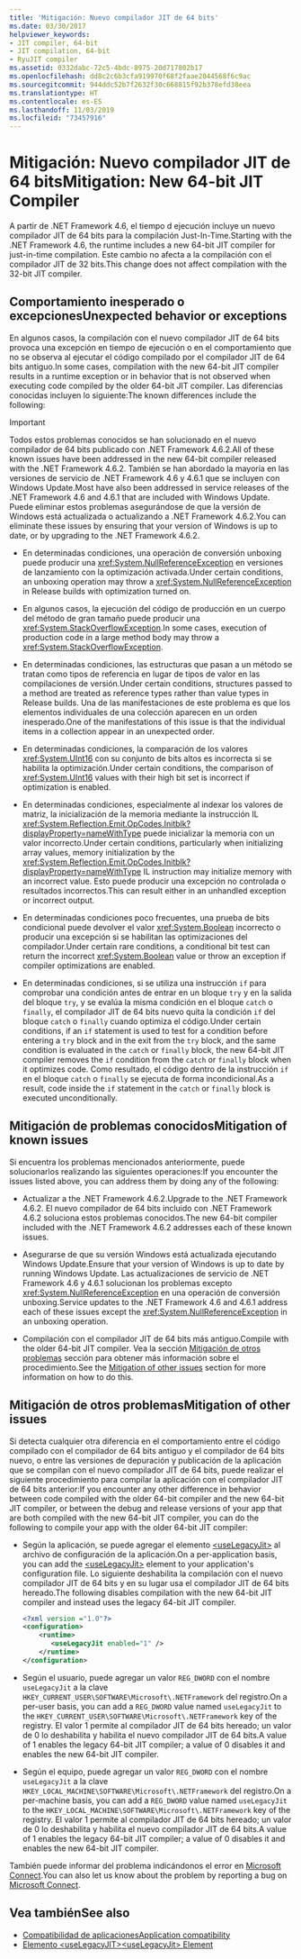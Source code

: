 ```yaml
---
title: 'Mitigación: Nuevo compilador JIT de 64 bits'
ms.date: 03/30/2017
helpviewer_keywords:
- JIT compiler, 64-bit
- JIT compilation, 64-bit
- RyuJIT compiler
ms.assetid: 0332dabc-72c5-4bdc-8975-20d717802b17
ms.openlocfilehash: dd8c2c6b3cfa919970f68f2faae2044568f6c9ac
ms.sourcegitcommit: 944ddc52b7f2632f30c668815f92b378efd38eea
ms.translationtype: HT
ms.contentlocale: es-ES
ms.lasthandoff: 11/03/2019
ms.locfileid: "73457916"
---
```

# <a name="mitigation-new-64-bit-jit-compiler"></a><span data-ttu-id="bd961-102">Mitigación: Nuevo compilador JIT de 64 bits</span><span class="sxs-lookup"><span data-stu-id="bd961-102">Mitigation: New 64-bit JIT Compiler</span></span>
<span data-ttu-id="bd961-103">A partir de .NET Framework 4.6, el tiempo d ejecución incluye un nuevo compilador JIT de 64 bits para la compilación Just-In-Time.</span><span class="sxs-lookup"><span data-stu-id="bd961-103">Starting with the .NET Framework 4.6, the runtime includes a new 64-bit JIT compiler for just-in-time compilation.</span></span> <span data-ttu-id="bd961-104">Este cambio no afecta a la compilación con el compilador JIT de 32 bits.</span><span class="sxs-lookup"><span data-stu-id="bd961-104">This change does not affect compilation with the  32-bit JIT compiler.</span></span>  
  
## <a name="unexpected-behavior-or-exceptions"></a><span data-ttu-id="bd961-105">Comportamiento inesperado o excepciones</span><span class="sxs-lookup"><span data-stu-id="bd961-105">Unexpected behavior or exceptions</span></span>  
 <span data-ttu-id="bd961-106">En algunos casos, la compilación con el nuevo compilador JIT de 64 bits provoca una excepción en tiempo de ejecución o en el comportamiento que no se observa al ejecutar el código compilado por el compilador JIT de 64 bits antiguo.</span><span class="sxs-lookup"><span data-stu-id="bd961-106">In some cases, compilation with the new 64-bit JIT compiler results in a runtime exception or in behavior that is not observed when executing code compiled by the older 64-bit JIT compiler.</span></span> <span data-ttu-id="bd961-107">Las diferencias conocidas incluyen lo siguiente:</span><span class="sxs-lookup"><span data-stu-id="bd961-107">The known differences include the following:</span></span>  
  
> [!IMPORTANT]
> <span data-ttu-id="bd961-108">Todos estos problemas conocidos se han solucionado en el nuevo compilador de 64 bits publicado con .NET Framework 4.6.2.</span><span class="sxs-lookup"><span data-stu-id="bd961-108">All of these known issues have been addressed in the new 64-bit compiler released with the .NET Framework 4.6.2.</span></span> <span data-ttu-id="bd961-109">También se han abordado la mayoría en las versiones de servicio de .NET Framework 4.6 y 4.6.1 que se incluyen con Windows Update.</span><span class="sxs-lookup"><span data-stu-id="bd961-109">Most have also been addressed in service releases of the .NET Framework 4.6 and 4.6.1 that are included with Windows Update.</span></span> <span data-ttu-id="bd961-110">Puede eliminar estos problemas asegurándose de que la versión de Windows está actualizada o actualizando a .NET Framework 4.6.2.</span><span class="sxs-lookup"><span data-stu-id="bd961-110">You can eliminate these issues by ensuring that your version of Windows is up to date, or by upgrading to the .NET Framework 4.6.2.</span></span>  
  
- <span data-ttu-id="bd961-111">En determinadas condiciones, una operación de conversión unboxing puede producir una <xref:System.NullReferenceException> en versiones de lanzamiento con la optimización activada.</span><span class="sxs-lookup"><span data-stu-id="bd961-111">Under certain conditions, an unboxing operation may throw a <xref:System.NullReferenceException> in Release builds with optimization turned on.</span></span>  
  
- <span data-ttu-id="bd961-112">En algunos casos, la ejecución del código de producción en un cuerpo del método de gran tamaño puede producir una <xref:System.StackOverflowException>.</span><span class="sxs-lookup"><span data-stu-id="bd961-112">In some cases, execution of production code in a large method body may throw a <xref:System.StackOverflowException>.</span></span>  
  
- <span data-ttu-id="bd961-113">En determinadas condiciones, las estructuras que pasan a un método se tratan como tipos de referencia en lugar de tipos de valor en las compilaciones de versión.</span><span class="sxs-lookup"><span data-stu-id="bd961-113">Under certain conditions, structures passed to a method are treated as reference types rather than value types in Release builds.</span></span> <span data-ttu-id="bd961-114">Una de las manifestaciones de este problema es que los elementos individuales de una colección aparecen en un orden inesperado.</span><span class="sxs-lookup"><span data-stu-id="bd961-114">One of the manifestations of this issue is that the individual items in a collection appear in an unexpected order.</span></span>  
  
- <span data-ttu-id="bd961-115">En determinadas condiciones, la comparación de los valores <xref:System.UInt16> con su conjunto de bits altos es incorrecta si se habilita la optimización.</span><span class="sxs-lookup"><span data-stu-id="bd961-115">Under certain conditions, the comparison of <xref:System.UInt16> values with their high bit set is incorrect if optimization is enabled.</span></span>  
  
- <span data-ttu-id="bd961-116">En determinadas condiciones, especialmente al indexar los valores de matriz, la inicialización de la memoria mediante la instrucción IL <xref:System.Reflection.Emit.OpCodes.Initblk?displayProperty=nameWithType> puede inicializar la memoria con un valor incorrecto.</span><span class="sxs-lookup"><span data-stu-id="bd961-116">Under certain conditions, particularly when initializing array values, memory initialization by the <xref:System.Reflection.Emit.OpCodes.Initblk?displayProperty=nameWithType> IL instruction may initialize memory with an incorrect value.</span></span> <span data-ttu-id="bd961-117">Esto puede producir una excepción no controlada o resultados incorrectos.</span><span class="sxs-lookup"><span data-stu-id="bd961-117">This can result either in an unhandled exception or incorrect output.</span></span>  
  
- <span data-ttu-id="bd961-118">En determinadas condiciones poco frecuentes, una prueba de bits condicional puede devolver el valor <xref:System.Boolean> incorrecto o producir una excepción si se habilitan las optimizaciones del compilador.</span><span class="sxs-lookup"><span data-stu-id="bd961-118">Under certain rare conditions, a conditional bit test can return the incorrect <xref:System.Boolean> value or throw an exception if compiler optimizations are enabled.</span></span>  
  
- <span data-ttu-id="bd961-119">En determinadas condiciones, si se utiliza una instrucción `if` para comprobar una condición antes de entrar en un bloque `try` y en la salida del bloque `try`, y se evalúa la misma condición en el bloque `catch` o `finally`, el compilador JIT de 64 bits nuevo quita la condición `if` del bloque `catch` o `finally` cuando optimiza el código.</span><span class="sxs-lookup"><span data-stu-id="bd961-119">Under certain conditions, if an `if` statement is used to test for a condition before entering  a `try` block and in the exit from the `try` block, and the same condition is evaluated in the `catch` or `finally` block, the new 64-bit JIT compiler removes the `if` condition from the `catch` or `finally` block when it optimizes code.</span></span> <span data-ttu-id="bd961-120">Como resultado, el código dentro de la instrucción `if` en el bloque `catch` o `finally` se ejecuta de forma incondicional.</span><span class="sxs-lookup"><span data-stu-id="bd961-120">As a result, code inside the `if` statement in the `catch` or `finally` block is executed unconditionally.</span></span>  
  
<a name="General"></a>   
## <a name="mitigation-of-known-issues"></a><span data-ttu-id="bd961-121">Mitigación de problemas conocidos</span><span class="sxs-lookup"><span data-stu-id="bd961-121">Mitigation of known issues</span></span>  
 <span data-ttu-id="bd961-122">Si encuentra los problemas mencionados anteriormente, puede solucionarlos realizando las siguientes operaciones:</span><span class="sxs-lookup"><span data-stu-id="bd961-122">If you encounter the issues listed above, you can address them by doing any of the following:</span></span>  
  
- <span data-ttu-id="bd961-123">Actualizar a the .NET Framework 4.6.2.</span><span class="sxs-lookup"><span data-stu-id="bd961-123">Upgrade to the .NET Framework 4.6.2.</span></span> <span data-ttu-id="bd961-124">El nuevo compilador de 64 bits incluido con .NET Framework 4.6.2 soluciona estos problemas conocidos.</span><span class="sxs-lookup"><span data-stu-id="bd961-124">The new 64-bit compiler included with the .NET Framework 4.6.2 addresses each of these known issues.</span></span>  
  
- <span data-ttu-id="bd961-125">Asegurarse de que su versión Windows está actualizada ejecutando Windows Update.</span><span class="sxs-lookup"><span data-stu-id="bd961-125">Ensure that your version of Windows is up to date by running Windows Update.</span></span> <span data-ttu-id="bd961-126">Las actualizaciones de servicio de .NET Framework 4.6 y 4.6.1 solucionan los problemas excepto <xref:System.NullReferenceException> en una operación de conversión unboxing.</span><span class="sxs-lookup"><span data-stu-id="bd961-126">Service updates to the .NET Framework 4.6 and 4.6.1 address each of these issues except the <xref:System.NullReferenceException> in an unboxing operation.</span></span>  
  
- <span data-ttu-id="bd961-127">Compilación con el compilador JIT de 64 bits más antiguo.</span><span class="sxs-lookup"><span data-stu-id="bd961-127">Compile with the older 64-bit JIT compiler.</span></span> <span data-ttu-id="bd961-128">Vea la sección [Mitigación de otros problemas](#Other) sección para obtener más información sobre el procedimiento.</span><span class="sxs-lookup"><span data-stu-id="bd961-128">See the [Mitigation of other issues](#Other) section for more information on how to do this.</span></span>  
  
<a name="Other"></a>   
## <a name="mitigation-of-other-issues"></a><span data-ttu-id="bd961-129">Mitigación de otros problemas</span><span class="sxs-lookup"><span data-stu-id="bd961-129">Mitigation of other issues</span></span>  
 <span data-ttu-id="bd961-130">Si detecta cualquier otra diferencia en el comportamiento entre el código compilado con el compilador de 64 bits antiguo y el compilador de 64 bits nuevo, o entre las versiones de depuración y publicación de la aplicación que se compilan con el nuevo compilador JIT de 64 bits, puede realizar el siguiente procedimiento para compilar la aplicación con el compilador JIT de 64 bits anterior:</span><span class="sxs-lookup"><span data-stu-id="bd961-130">If you encounter any other difference in behavior between code compiled with the older 64-bit compiler and the new 64-bit JIT compiler, or between the debug and release versions of your app that are both compiled with the new 64-bit JIT compiler, you can do the following to compile your app with the older 64-bit JIT compiler:</span></span>  
  
- <span data-ttu-id="bd961-131">Según la aplicación, se puede agregar el elemento [\<useLegacyJit>](../configure-apps/file-schema/runtime/uselegacyjit-element.md) al archivo de configuración de la aplicación.</span><span class="sxs-lookup"><span data-stu-id="bd961-131">On a per-application basis, you can add the [\<useLegacyJit>](../configure-apps/file-schema/runtime/uselegacyjit-element.md) element to your application's configuration file.</span></span> <span data-ttu-id="bd961-132">Lo siguiente deshabilita la compilación con el nuevo compilador JIT de 64 bits y en su lugar usa el compilador JIT de 64 bits hereado.</span><span class="sxs-lookup"><span data-stu-id="bd961-132">The following disables compilation with the new 64-bit JIT compiler and instead uses the legacy 64-bit JIT compiler.</span></span>  
  
    ```xml  
    <?xml version ="1.0"?>  
    <configuration>  
        <runtime>  
           <useLegacyJit enabled="1" />  
        </runtime>  
    </configuration>  
    ```  
  
- <span data-ttu-id="bd961-133">Según el usuario, puede agregar un valor `REG_DWORD` con el nombre `useLegacyJit` a la clave `HKEY_CURRENT_USER\SOFTWARE\Microsoft\.NETFramework` del registro.</span><span class="sxs-lookup"><span data-stu-id="bd961-133">On a per-user basis, you can add a `REG_DWORD` value named `useLegacyJit` to the `HKEY_CURRENT_USER\SOFTWARE\Microsoft\.NETFramework` key of the registry.</span></span> <span data-ttu-id="bd961-134">El valor 1 permite al compilador JIT de 64 bits hereado; un valor de 0 lo deshabilita y habilita el nuevo compilador JIT de 64 bits.</span><span class="sxs-lookup"><span data-stu-id="bd961-134">A value of 1 enables the legacy 64-bit JIT compiler; a value of 0 disables it and enables the new 64-bit JIT compiler.</span></span>  
  
- <span data-ttu-id="bd961-135">Según el equipo, puede agregar un valor `REG_DWORD` con el nombre `useLegacyJit` a la clave `HKEY_LOCAL_MACHINE\SOFTWARE\Microsoft\.NETFramework` del registro.</span><span class="sxs-lookup"><span data-stu-id="bd961-135">On a per-machine basis, you can add a `REG_DWORD` value named `useLegacyJit` to the `HKEY_LOCAL_MACHINE\SOFTWARE\Microsoft\.NETFramework` key of the registry.</span></span> <span data-ttu-id="bd961-136">El valor 1 permite al compilador JIT de 64 bits hereado; un valor de 0 lo deshabilita y habilita el nuevo compilador JIT de 64 bits.</span><span class="sxs-lookup"><span data-stu-id="bd961-136">A value of 1 enables the legacy 64-bit JIT compiler; a value of 0 disables it and enables the new 64-bit JIT compiler.</span></span>  
  
 <span data-ttu-id="bd961-137">También puede informar del problema indicándonos el error en [Microsoft Connect](https://connect.microsoft.com/VisualStudio).</span><span class="sxs-lookup"><span data-stu-id="bd961-137">You can also let us know about the problem by reporting a bug on [Microsoft Connect](https://connect.microsoft.com/VisualStudio).</span></span>  
  
## <a name="see-also"></a><span data-ttu-id="bd961-138">Vea también</span><span class="sxs-lookup"><span data-stu-id="bd961-138">See also</span></span>

- [<span data-ttu-id="bd961-139">Compatibilidad de aplicaciones</span><span class="sxs-lookup"><span data-stu-id="bd961-139">Application compatibility</span></span>](application-compatibility.md)
- [<span data-ttu-id="bd961-140">Elemento \<useLegacyJIT></span><span class="sxs-lookup"><span data-stu-id="bd961-140">\<useLegacyJit> Element</span></span>](../configure-apps/file-schema/runtime/uselegacyjit-element.md)
